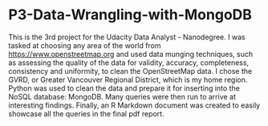 # P3-Data-Wrangling-with-MongoDB
This is the 3rd project for the Udacity Data Analyst - Nanodegree. I was tasked at choosing any area of the world from https://www.openstreetmap.org and used data munging techniques, such as assessing the quality of the data for validity, accuracy, completeness, consistency and uniformity, to clean the OpenStreetMap data. I chose the GVRD, or Greater Vancouver Regional District, which is my home region. Python was used to clean the data and prepare it for inserting into the NoSQL database: MongoDB. Many queries were then run to arrive at interesting findings. Finally, an R Markdown document was created to easily showcase all the queries in the final pdf report.
